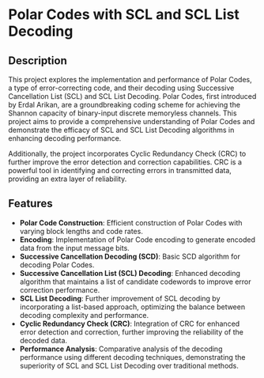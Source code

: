 # Polar Codes with SCL and SCL List Decoding

## Description

This project explores the implementation and performance of Polar Codes, a type of error-correcting code, and their decoding using Successive Cancellation List (SCL) and SCL List Decoding. Polar Codes, first introduced by Erdal Arikan, are a groundbreaking coding scheme for achieving the Shannon capacity of binary-input discrete memoryless channels. This project aims to provide a comprehensive understanding of Polar Codes and demonstrate the efficacy of SCL and SCL List Decoding algorithms in enhancing decoding performance.

Additionally, the project incorporates Cyclic Redundancy Check (CRC) to further improve the error detection and correction capabilities. CRC is a powerful tool in identifying and correcting errors in transmitted data, providing an extra layer of reliability.

## Features

- **Polar Code Construction**: Efficient construction of Polar Codes with varying block lengths and code rates.
- **Encoding**: Implementation of Polar Code encoding to generate encoded data from the input message bits.
- **Successive Cancellation Decoding (SCD)**: Basic SCD algorithm for decoding Polar Codes.
- **Successive Cancellation List (SCL) Decoding**: Enhanced decoding algorithm that maintains a list of candidate codewords to improve error correction performance.
- **SCL List Decoding**: Further improvement of SCL decoding by incorporating a list-based approach, optimizing the balance between decoding complexity and performance.
- **Cyclic Redundancy Check (CRC)**: Integration of CRC for enhanced error detection and correction, further improving the reliability of the decoded data.
- **Performance Analysis**: Comparative analysis of the decoding performance using different decoding techniques, demonstrating the superiority of SCL and SCL List Decoding over traditional methods.

